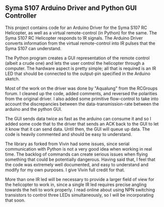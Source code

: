 Syma S107 Arduino Driver and Python GUI Controller
--------------------------------------------------

This project contains code for an Arduino Driver for the Syma S107 RC Helicopter, as well as a virtual remote-control (in Python) for the same. The Syma S107 RC Helicopter responds to IR signals. The Arduino Driver converts information from the virtual remote-control into IR pulses that the Syma S107 can understand. 

The Python program creates a GUI representation of the remote control (albeit a crude one) and lets the user control the helicopter through a computer. The hardware aspect is pretty simple; all that is required is an IR LED that should be connected to the output-pin specified in the Arduino sketch. 

Most of the work on the driver was done by "Aqualung" from the RCGroups forum. I cleaned up the code, added comments, and reversed the polarities from the original driver. I also added some primitive flow-control to take into account the discrepancies between the data-transmission-rate between the arduino and the python GUI. 

The GUI sends data twice as fast as the arduino can consume it and so I added some code that to the driver that sends an ACK back to the GUI to let it know that it can send data. Until then, the GUI will queue up data. The code is heavily commented and should be easy to understand.

The library as forked from Vivin had some issues, since serial communication with Python is not a very good idea when working in real time. The backlog of commands can create serious issues when flying something that could be potentially dangerous. Having said that, I feel that the code was extremely well documented, and easy to understand and modify for my own purposes. I give Vivin full credit for that.

More than one IR led will be necessary to provide a larger field of view for the helicopter to work in, since a single IR led requires precise angling towards the heli to work properly. I read online about using NPN switching transistors to control three LEDs simultaneously, so I will be incorporating that soon.
